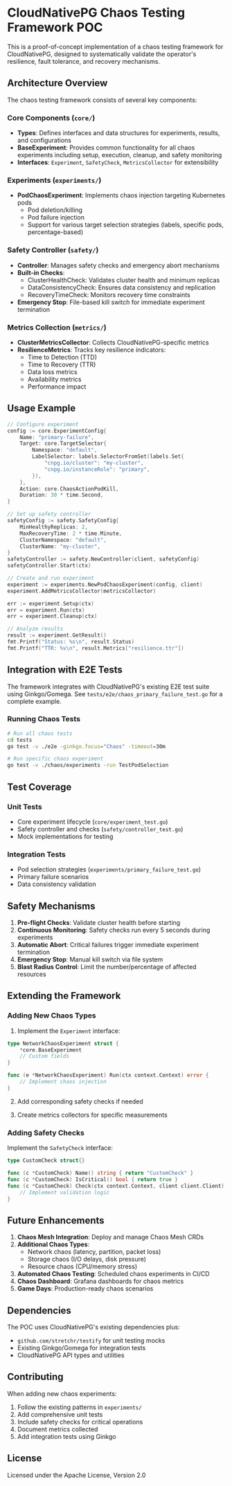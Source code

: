 # CloudNativePG Chaos Testing Framework POC

This is a proof-of-concept implementation of a chaos testing framework for CloudNativePG, designed to systematically validate the operator's resilience, fault tolerance, and recovery mechanisms.

## Architecture Overview

The chaos testing framework consists of several key components:

### Core Components (`core/`)

- **Types**: Defines interfaces and data structures for experiments, results, and configurations
- **BaseExperiment**: Provides common functionality for all chaos experiments including setup, execution, cleanup, and safety monitoring
- **Interfaces**: `Experiment`, `SafetyCheck`, `MetricsCollector` for extensibility

### Experiments (`experiments/`)

- **PodChaosExperiment**: Implements chaos injection targeting Kubernetes pods
  - Pod deletion/killing
  - Pod failure injection
  - Support for various target selection strategies (labels, specific pods, percentage-based)

### Safety Controller (`safety/`)

- **Controller**: Manages safety checks and emergency abort mechanisms
- **Built-in Checks**:
  - ClusterHealthCheck: Validates cluster health and minimum replicas
  - DataConsistencyCheck: Ensures data consistency and replication
  - RecoveryTimeCheck: Monitors recovery time constraints
- **Emergency Stop**: File-based kill switch for immediate experiment termination

### Metrics Collection (`metrics/`)

- **ClusterMetricsCollector**: Collects CloudNativePG-specific metrics
- **ResilienceMetrics**: Tracks key resilience indicators:
  - Time to Detection (TTD)
  - Time to Recovery (TTR)
  - Data loss metrics
  - Availability metrics
  - Performance impact

## Usage Example

```go
// Configure experiment
config := core.ExperimentConfig{
    Name: "primary-failure",
    Target: core.TargetSelector{
        Namespace: "default",
        LabelSelector: labels.SelectorFromSet(labels.Set{
            "cnpg.io/cluster": "my-cluster",
            "cnpg.io/instanceRole": "primary",
        }),
    },
    Action: core.ChaosActionPodKill,
    Duration: 30 * time.Second,
}

// Set up safety controller
safetyConfig := safety.SafetyConfig{
    MinHealthyReplicas: 2,
    MaxRecoveryTime: 2 * time.Minute,
    ClusterNamespace: "default",
    ClusterName: "my-cluster",
}
safetyController := safety.NewController(client, safetyConfig)
safetyController.Start(ctx)

// Create and run experiment
experiment := experiments.NewPodChaosExperiment(config, client)
experiment.AddMetricsCollector(metricsCollector)

err := experiment.Setup(ctx)
err = experiment.Run(ctx)
err = experiment.Cleanup(ctx)

// Analyze results
result := experiment.GetResult()
fmt.Printf("Status: %s\n", result.Status)
fmt.Printf("TTR: %v\n", result.Metrics["resilience.ttr"])
```

## Integration with E2E Tests

The framework integrates with CloudNativePG's existing E2E test suite using Ginkgo/Gomega. See `tests/e2e/chaos_primary_failure_test.go` for a complete example.

### Running Chaos Tests

```bash
# Run all chaos tests
cd tests
go test -v ./e2e -ginkgo.focus="Chaos" -timeout=30m

# Run specific chaos experiment
go test -v ./chaos/experiments -run TestPodSelection
```

## Test Coverage

### Unit Tests
- Core experiment lifecycle (`core/experiment_test.go`)
- Safety controller and checks (`safety/controller_test.go`)
- Mock implementations for testing

### Integration Tests
- Pod selection strategies (`experiments/primary_failure_test.go`)
- Primary failure scenarios
- Data consistency validation

## Safety Mechanisms

1. **Pre-flight Checks**: Validate cluster health before starting
2. **Continuous Monitoring**: Safety checks run every 5 seconds during experiments
3. **Automatic Abort**: Critical failures trigger immediate experiment termination
4. **Emergency Stop**: Manual kill switch via file system
5. **Blast Radius Control**: Limit the number/percentage of affected resources

## Extending the Framework

### Adding New Chaos Types

1. Implement the `Experiment` interface:
```go
type NetworkChaosExperiment struct {
    *core.BaseExperiment
    // Custom fields
}

func (e *NetworkChaosExperiment) Run(ctx context.Context) error {
    // Implement chaos injection
}
```

2. Add corresponding safety checks if needed

3. Create metrics collectors for specific measurements

### Adding Safety Checks

Implement the `SafetyCheck` interface:
```go
type CustomCheck struct{}

func (c *CustomCheck) Name() string { return "CustomCheck" }
func (c *CustomCheck) IsCritical() bool { return true }
func (c *CustomCheck) Check(ctx context.Context, client client.Client) (bool, string, error) {
    // Implement validation logic
}
```

## Future Enhancements

1. **Chaos Mesh Integration**: Deploy and manage Chaos Mesh CRDs
2. **Additional Chaos Types**:
   - Network chaos (latency, partition, packet loss)
   - Storage chaos (I/O delays, disk pressure)
   - Resource chaos (CPU/memory stress)
3. **Automated Chaos Testing**: Scheduled chaos experiments in CI/CD
4. **Chaos Dashboard**: Grafana dashboards for chaos metrics
5. **Game Days**: Production-ready chaos scenarios

## Dependencies

The POC uses CloudNativePG's existing dependencies plus:
- `github.com/stretchr/testify` for unit testing mocks
- Existing Ginkgo/Gomega for integration tests
- CloudNativePG API types and utilities

## Contributing

When adding new chaos experiments:
1. Follow the existing patterns in `experiments/`
2. Add comprehensive unit tests
3. Include safety checks for critical operations
4. Document metrics collected
5. Add integration tests using Ginkgo

## License

Licensed under the Apache License, Version 2.0